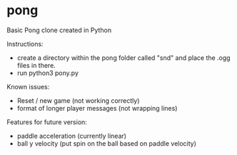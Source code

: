 # pong
Basic Pong clone created in Python

Instructions:
 - create a directory within the pong folder called "snd" and place the .ogg files in there.
 - run python3 pony.py

Known issues:
 - Reset / new game (not working correctly)
 - format of longer player messages (not wrapping lines)

Features for future version:
 - paddle acceleration (currently linear)
 - ball y velocity (put spin on the ball based on paddle velocity)
